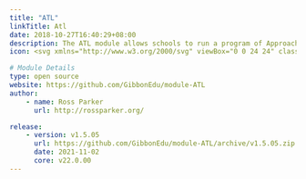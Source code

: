 ```yaml
---
title: "ATL"
linkTitle: Atl
date: 2018-10-27T16:40:29+08:00
description: The ATL module allows schools to run a program of Approaches To Learning assessments, based on a rubric.
icon: <svg xmlns="http://www.w3.org/2000/svg" viewBox="0 0 24 24" class="w-8 icon-chart"><path class="fill-current" d="M5 3h14a2 2 0 0 1 2 2v14a2 2 0 0 1-2 2H5a2 2 0 0 1-2-2V5c0-1.1.9-2 2-2zm11 4a1 1 0 0 0-1 1v8a1 1 0 0 0 2 0V8a1 1 0 0 0-1-1z"></path><path class="fill-primary" d="M8 11a1 1 0 0 1 1 1v4a1 1 0 0 1-2 0v-4a1 1 0 0 1 1-1zm4-2a1 1 0 0 1 1 1v6a1 1 0 0 1-2 0v-6a1 1 0 0 1 1-1z"></path></svg>

# Module Details
type: open source
website: https://github.com/GibbonEdu/module-ATL
author:
    - name: Ross Parker
      url: http://rossparker.org/

release:
    - version: v1.5.05
      url: https://github.com/GibbonEdu/module-ATL/archive/v1.5.05.zip
      date: 2021-11-02
      core: v22.0.00
---
```

